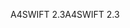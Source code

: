 <span data-ttu-id="7e126-101">A4SWIFT 2.3</span><span class="sxs-lookup"><span data-stu-id="7e126-101">A4SWIFT 2.3</span></span>